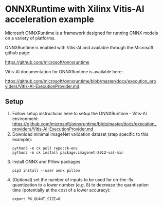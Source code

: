 # ONNXRuntime with Xilinx Vitis-AI acceleration example

Microsoft ONNXRuntime is a framework designed for running ONNX models on a variety of platforms.

ONNXRuntime is enabled with Vitis-AI and available through the Microsoft github page:

https://github.com/microsoft/onnxruntime

Vitis-AI documentation for ONNXRuntime is available here:

https://github.com/microsoft/onnxruntime/blob/master/docs/execution_providers/Vitis-AI-ExecutionProvider.md

## Setup

1. Follow setup instructions here to setup the ONNXRuntime - Vitis-AI environment: https://github.com/microsoft/onnxruntime/blob/master/docs/execution_providers/Vitis-AI-ExecutionProvider.md
2. Download minimal ImageNet validation dataset (step specific to this example):
   ```
   python3 -m ck pull repo:ck-env
   python3 -m ck install package:imagenet-2012-val-min
   ```
3. Install ONNX and Pillow packages
   ```
   pip3 install --user onnx pillow
   ```
4. (Optional) set the number of inputs to be used for on-the-fly quantization to a lower number (e.g. 8) to decrease the quantization time (potentially at the cost of a lower accuracy):
   ```
   export PX_QUANT_SIZE=8
   ```